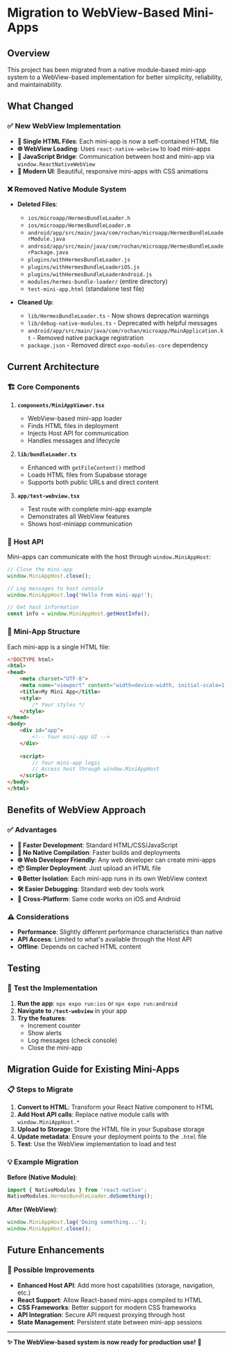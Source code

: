 # Migration to WebView-Based Mini-Apps

## Overview

This project has been migrated from a native module-based mini-app system to a WebView-based implementation for better simplicity, reliability, and maintainability.

## What Changed

### ✅ **New WebView Implementation**
- **📱 Single HTML Files**: Each mini-app is now a self-contained HTML file
- **🌐 WebView Loading**: Uses `react-native-webview` to load mini-apps
- **🔗 JavaScript Bridge**: Communication between host and mini-app via `window.ReactNativeWebView`
- **🎨 Modern UI**: Beautiful, responsive mini-apps with CSS animations

### ❌ **Removed Native Module System**
- **Deleted Files**:
  - `ios/microapp/HermesBundleLoader.h`
  - `ios/microapp/HermesBundleLoader.m`
  - `android/app/src/main/java/com/rochan/microapp/HermesBundleLoaderModule.java`
  - `android/app/src/main/java/com/rochan/microapp/HermesBundleLoaderPackage.java`
  - `plugins/withHermesBundleLoader.js`
  - `plugins/withHermesBundleLoaderiOS.js`
  - `plugins/withHermesBundleLoaderAndroid.js`
  - `modules/hermes-bundle-loader/` (entire directory)
  - `test-mini-app.html` (standalone test file)

- **Cleaned Up**:
  - `lib/HermesBundleLoader.ts` - Now shows deprecation warnings
  - `lib/debug-native-modules.ts` - Deprecated with helpful messages
  - `android/app/src/main/java/com/rochan/microapp/MainApplication.kt` - Removed native package registration
  - `package.json` - Removed direct `expo-modules-core` dependency

## Current Architecture

### 🏗️ **Core Components**

1. **`components/MiniAppViewer.tsx`**
   - WebView-based mini-app loader
   - Finds HTML files in deployment
   - Injects Host API for communication
   - Handles messages and lifecycle

2. **`lib/bundleLoader.ts`**
   - Enhanced with `getFileContent()` method
   - Loads HTML files from Supabase storage
   - Supports both public URLs and direct content

3. **`app/test-webview.tsx`**
   - Test route with complete mini-app example
   - Demonstrates all WebView features
   - Shows host-miniapp communication

### 🔌 **Host API**

Mini-apps can communicate with the host through `window.MiniAppHost`:

```javascript
// Close the mini-app
window.MiniAppHost.close();

// Log messages to host console
window.MiniAppHost.log('Hello from mini-app!');

// Get host information
const info = window.MiniAppHost.getHostInfo();
```

### 📱 **Mini-App Structure**

Each mini-app is a single HTML file:

```html
<!DOCTYPE html>
<html>
<head>
    <meta charset="UTF-8">
    <meta name="viewport" content="width=device-width, initial-scale=1.0">
    <title>My Mini App</title>
    <style>
        /* Your styles */
    </style>
</head>
<body>
    <div id="app">
        <!-- Your mini-app UI -->
    </div>
    
    <script>
        // Your mini-app logic
        // Access host through window.MiniAppHost
    </script>
</body>
</html>
```

## Benefits of WebView Approach

### ✅ **Advantages**
- **🚀 Faster Development**: Standard HTML/CSS/JavaScript
- **🔧 No Native Compilation**: Faster builds and deployments
- **🌐 Web Developer Friendly**: Any web developer can create mini-apps
- **📦 Simpler Deployment**: Just upload an HTML file
- **🔒 Better Isolation**: Each mini-app runs in its own WebView context
- **🛠️ Easier Debugging**: Standard web dev tools work
- **📱 Cross-Platform**: Same code works on iOS and Android

### ⚠️ **Considerations**
- **Performance**: Slightly different performance characteristics than native
- **API Access**: Limited to what's available through the Host API
- **Offline**: Depends on cached HTML content

## Testing

### 🧪 **Test the Implementation**

1. **Run the app**: `npx expo run:ios` or `npx expo run:android`
2. **Navigate to `/test-webview`** in your app
3. **Try the features**:
   - Increment counter
   - Show alerts
   - Log messages (check console)
   - Close the mini-app

## Migration Guide for Existing Mini-Apps

### 📋 **Steps to Migrate**

1. **Convert to HTML**: Transform your React Native component to HTML
2. **Add Host API calls**: Replace native module calls with `window.MiniAppHost.*`
3. **Upload to Storage**: Store the HTML file in your Supabase storage
4. **Update metadata**: Ensure your deployment points to the `.html` file
5. **Test**: Use the WebView implementation to load and test

### 💡 **Example Migration**

**Before (Native Module)**:
```javascript
import { NativeModules } from 'react-native';
NativeModules.HermesBundleLoader.doSomething();
```

**After (WebView)**:
```javascript
window.MiniAppHost.log('Doing something...');
window.MiniAppHost.close();
```

## Future Enhancements

### 🔮 **Possible Improvements**
- **Enhanced Host API**: Add more host capabilities (storage, navigation, etc.)
- **React Support**: Allow React-based mini-apps compiled to HTML
- **CSS Frameworks**: Better support for modern CSS frameworks
- **API Integration**: Secure API request proxying through host
- **State Management**: Persistent state between mini-app sessions

---

**✨ The WebView-based system is now ready for production use!** 🎉 